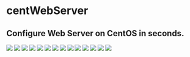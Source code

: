 # centWebServer
## Configure Web Server on CentOS in seconds.

<img src="https://www.theigor.net/imgs/var/resizes/My-Projects/centWebServer/img14.png">

<img src="https://www.theigor.net/imgs/var/resizes/My-Projects/centWebServer/img13.png">

<img src="https://www.theigor.net/imgs/var/resizes/My-Projects/centWebServer/img12.png">

<img src="https://www.theigor.net/imgs/var/resizes/My-Projects/centWebServer/img11.png">

<img src="https://www.theigor.net/imgs/var/resizes/My-Projects/centWebServer/img10.png">

<img src="https://www.theigor.net/imgs/var/resizes/My-Projects/centWebServer/img9.png">

<img src="https://www.theigor.net/imgs/var/resizes/My-Projects/centWebServer/img8.png">

<img src="https://www.theigor.net/imgs/var/resizes/My-Projects/centWebServer/img7.png">

<img src="https://www.theigor.net/imgs/var/resizes/My-Projects/centWebServer/img6.png">

<img src="https://www.theigor.net/imgs/var/resizes/My-Projects/centWebServer/img5.png">

<img src="https://www.theigor.net/imgs/var/resizes/My-Projects/centWebServer/img4.png">

<img src="https://www.theigor.net/imgs/var/resizes/My-Projects/centWebServer/img3.png">

<img src="https://www.theigor.net/imgs/var/resizes/My-Projects/centWebServer/img2.png">

<img src="https://www.theigor.net/imgs/var/resizes/My-Projects/centWebServer/img1.png">
